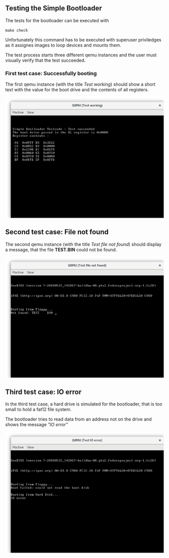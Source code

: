 ## Testing the Simple Bootloader

The tests for the bootloader can be executed with

```
make check
```

Unfortunately this command has to be executed with superuser priviledges as it
assignes images to loop devices and mounts them.

The test process starts three different qemu instances and the user
must visually verify that the test succeeded.

### First test case: Successfully booting

The first qemu instance (with the title _Test working_) should show
a short text with the value for the boot drive and the contents of all
registers.

![A screenshot of qemu showing a success message](screenshots/test_success.png)

## Second test case: File not found

The second qemu instance (with the title _Test file not found_) should display
a message, that the file **TEST.BIN** could not be found.

![A screenshot of qemu showing the message Not found: TEST    BIN](screenshots/test_file_not_found.png)

## Third test case: IO error

In the third test case, a hard drive is simulated for the bootloader, that is
too small to hold a fat12 file system.

The bootloader tries to read data from an address not on the drive and shows
the message _"IO error"_

![A screenshot of qemu showing the message Not found: IO error](screenshots/test_io_error.png)
